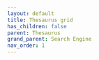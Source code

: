 ```yaml
---
layout: default
title: Thesaurus grid
has_children: false
parent: Thesaurus
grand_parent: Search Engine
nav_order: 1
---
```

